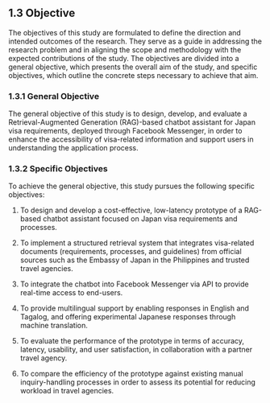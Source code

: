 ## 1.3 Objective
The objectives of this study are formulated to define the direction and intended outcomes of the research. They serve as a guide in addressing the research problem and in aligning the scope and methodology with the expected contributions of the study. The objectives are divided into a general objective, which presents the overall aim of the study, and specific objectives, which outline the concrete steps necessary to achieve that aim.

### 1.3.1 General Objective
The general objective of this study is to design, develop, and evaluate a Retrieval-Augmented Generation (RAG)-based chatbot assistant for Japan visa requirements, deployed through Facebook Messenger, in order to enhance the accessibility of visa-related information and support users in understanding the application process.

### 1.3.2 Specific Objectives
To achieve the general objective, this study pursues the following specific objectives:

1. To design and develop a cost-effective, low-latency prototype of a RAG-based chatbot assistant focused on Japan visa requirements and processes.

2. To implement a structured retrieval system that integrates visa-related documents (requirements, processes, and guidelines) from official sources such as the Embassy of Japan in the Philippines and trusted travel agencies.

3. To integrate the chatbot into Facebook Messenger via API to provide real-time access to end-users.

4. To provide multilingual support by enabling responses in English and Tagalog, and offering experimental Japanese responses through machine translation.

5. To evaluate the performance of the prototype in terms of accuracy, latency, usability, and user satisfaction, in collaboration with a partner travel agency.

6. To compare the efficiency of the prototype against existing manual inquiry-handling processes in order to assess its potential for reducing workload in travel agencies.